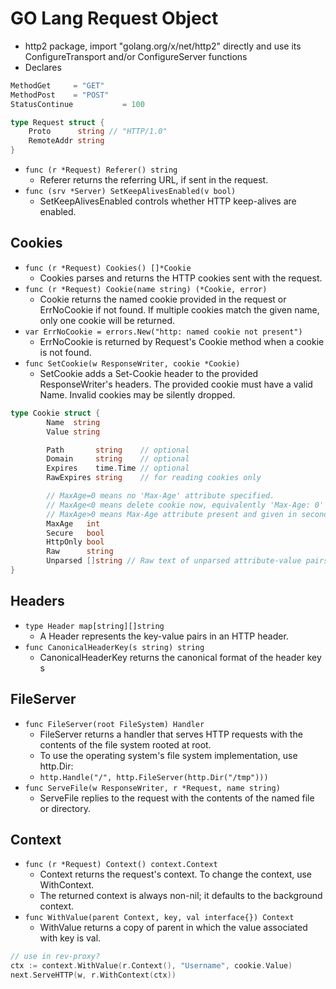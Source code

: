 # GO Lang Request Object

- http2 package, import "golang.org/x/net/http2" directly and use its ConfigureTransport and/or ConfigureServer functions
- Declares
```go
MethodGet     = "GET"
MethodPost    = "POST"
StatusContinue           = 100

type Request struct {
    Proto      string // "HTTP/1.0"
    RemoteAddr string
}
```
- `func (r *Request) Referer() string`
    - Referer returns the referring URL, if sent in the request. 
- `func (srv *Server) SetKeepAlivesEnabled(v bool)`
    - SetKeepAlivesEnabled controls whether HTTP keep-alives are enabled. 


## Cookies
- `func (r *Request) Cookies() []*Cookie`
    - Cookies parses and returns the HTTP cookies sent with the request. 
- `func (r *Request) Cookie(name string) (*Cookie, error)`
    - Cookie returns the named cookie provided in the request or ErrNoCookie if not found. If multiple cookies match the given name, only one cookie will be returned. 
- `var ErrNoCookie = errors.New("http: named cookie not present")`
    - ErrNoCookie is returned by Request's Cookie method when a cookie is not found.
- `func SetCookie(w ResponseWriter, cookie *Cookie)`
    - SetCookie adds a Set-Cookie header to the provided ResponseWriter's headers. The provided cookie must have a valid Name. Invalid cookies may be silently dropped. 
```go
type Cookie struct {
        Name  string
        Value string

        Path       string    // optional
        Domain     string    // optional
        Expires    time.Time // optional
        RawExpires string    // for reading cookies only

        // MaxAge=0 means no 'Max-Age' attribute specified.
        // MaxAge<0 means delete cookie now, equivalently 'Max-Age: 0'
        // MaxAge>0 means Max-Age attribute present and given in seconds
        MaxAge   int
        Secure   bool
        HttpOnly bool
        Raw      string
        Unparsed []string // Raw text of unparsed attribute-value pairs
}
```


## Headers
- `type Header map[string][]string`
    - A Header represents the key-value pairs in an HTTP header.
- `func CanonicalHeaderKey(s string) string`
    - CanonicalHeaderKey returns the canonical format of the header key s


## FileServer
- `func FileServer(root FileSystem) Handler`
    - FileServer returns a handler that serves HTTP requests with the contents of the file system rooted at root.
    - To use the operating system's file system implementation, use http.Dir:
    - `http.Handle("/", http.FileServer(http.Dir("/tmp")))`
- `func ServeFile(w ResponseWriter, r *Request, name string)`
    - ServeFile replies to the request with the contents of the named file or directory. 

## Context
- `func (r *Request) Context() context.Context`
    - Context returns the request's context. To change the context, use WithContext.
    - The returned context is always non-nil; it defaults to the background context. 
- `func WithValue(parent Context, key, val interface{}) Context`
    - WithValue returns a copy of parent in which the value associated with key is val. 
```go
// use in rev-proxy?
ctx := context.WithValue(r.Context(), "Username", cookie.Value)
next.ServeHTTP(w, r.WithContext(ctx))
```
